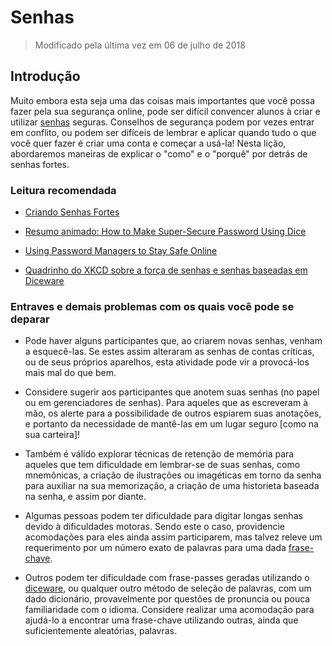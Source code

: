 ﻿# Senhas

> Modificado pela última vez em 06 de julho de 2018

## Introdução

Muito embora esta seja uma das coisas mais importantes que você possa fazer pela sua segurança online, pode ser difícil convencer alunos à criar e utilizar [senhas](https://ssd.eff.org/pt-br/glossary/senha) seguras. Conselhos de segurança podem por vezes entrar em conflito, ou podem ser difíceis de lembrar e aplicar quando tudo o que você quer fazer é criar uma conta e começar a usá-la! Nesta lição, abordaremos maneiras de explicar o "como" e o "porquê" por detrás de senhas fortes.

### Leitura recomendada

- [Criando Senhas Fortes](https://ssd.eff.org/pt-br/module/criando-senhas-fortes)

- [Resumo animado: How to Make Super-Secure Password Using Dice](https://www.youtube.com/watch?v=Oc6NiSrlvVc)

- [Using Password Managers to Stay Safe Online](https://archive.org/details/using-password-managers-to-stay-safe-online)

- [Quadrinho do XKCD sobre a força de senhas e senhas baseadas em Diceware](https://xkcd.com/936/)

### Entraves e demais problemas com os quais você pode se deparar

- Pode haver alguns participantes que, ao criarem novas senhas, venham a esquecê-las. Se estes assim alteraram as senhas de contas críticas, ou de seus próprios aparelhos, esta atividade pode vir a provocá-los mais mal do que bem.

- Considere sugerir aos participantes que anotem suas senhas (no papel ou em gerenciadores de senhas). Para aqueles que as escreveram à mão, os alerte para a possibilidade de outros espiarem suas anotações, e portanto da necessidade de mantê-las em um lugar seguro \[como na sua carteira]!

- Também é válido explorar técnicas de retenção de memória para aqueles que tem dificuldade em lembrar-se de suas senhas, como mnemônicas, a criação de ilustrações ou imagéticas em torno da senha para auxiliar na sua memorização, a criação de uma historieta baseada na senha, e assim por diante.

- Algumas pessoas podem ter dificuldade para digitar longas senhas devido à dificuldades motoras. Sendo este o caso, providencie acomodações para eles ainda assim participarem, mas talvez releve um requerimento por um número exato de palavras para uma dada [frase-chave](https://ssd.eff.org/pt-br/glossary/frase-chave).

- Outros podem ter dificuldade com frase-passes geradas utilizando o [diceware](http://world.std.com/~reinhold/diceware.html), ou qualquer outro método de seleção de palavras, com um dado dicionário, provavelmente por questões de pronuncia ou pouca familiaridade com o idioma. Considere realizar uma acomodação para ajudá-lo a encontrar uma frase-chave utilizando outras, ainda que suficientemente aleatórias, palavras.
